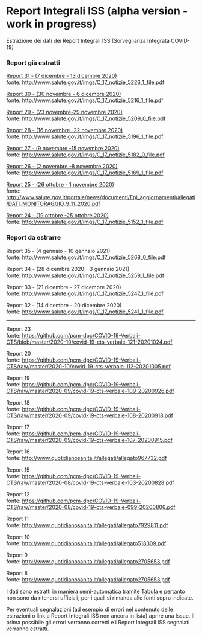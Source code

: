 # Report Integrali ISS (alpha version - work in progress)

Estrazione dei dati dei Report Integrali ISS (Sorveglianza Integrata COVID-19)

### Report già estratti

[Report 31 - (7 dicembre - 13 dicembre 2020)](https://raw.githubusercontent.com/opencovid-mr/Report_Integrali_ISS/main/csv/Report31.csv)<br/>
fonte: http://www.salute.gov.it/imgs/C_17_notizie_5226_1_file.pdf

[Report 30 - (30 novembre - 6 dicembre 2020)](https://raw.githubusercontent.com/opencovid-mr/Report_Integrali_ISS/main/csv/Report30.csv)<br/>
fonte: http://www.salute.gov.it/imgs/C_17_notizie_5216_1_file.pdf

[Report 29 - (23 novembre-29 novembre 2020)](https://raw.githubusercontent.com/opencovid-mr/Report_Integrali_ISS/main/csv/Report29.csv)<br/>
fonte: http://www.salute.gov.it/imgs/C_17_notizie_5209_0_file.pdf

[Report 28 - (16 novembre -22 novembre 2020)](https://raw.githubusercontent.com/opencovid-mr/Report_Integrali_ISS/main/csv/Report28.csv)<br/>
fonte: http://www.salute.gov.it/imgs/C_17_notizie_5196_1_file.pdf

[Report 27 - (9 novembre -15 novembre 2020)](https://raw.githubusercontent.com/opencovid-mr/Report_Integrali_ISS/main/csv/Report27.csv)<br/>
fonte: http://www.salute.gov.it/imgs/C_17_notizie_5182_0_file.pdf

[Report 26 - (2 novembre -8 novembre 2020)](https://raw.githubusercontent.com/opencovid-mr/Report_Integrali_ISS/main/csv/Report26.csv)<br/>
fonte: http://www.salute.gov.it/imgs/C_17_notizie_5169_1_file.pdf

[Report 25 - (26 ottobre - 1 novembre 2020)](https://raw.githubusercontent.com/opencovid-mr/Report_Integrali_ISS/main/csv/Report25.csv)<br/>
fonte: http://www.salute.gov.it/portale/news/documenti/Epi_aggiornamenti/allegati/DATI_MONITORAGGIO_9_11_2020.pdf

[Report 24 - (19 ottobre -25 ottobre 2020)](https://raw.githubusercontent.com/opencovid-mr/Report_Integrali_ISS/main/csv/Report24.csv)<br/>
fonte: http://www.salute.gov.it/imgs/C_17_notizie_5152_1_file.pdf

### Report da estrarre

Report 35 - (4 gennaio - 10 gennaio 2021)<br/>
fonte: http://www.salute.gov.it/imgs/C_17_notizie_5268_0_file.pdf

Report 34 - (28 dicembre 2020 - 3 gennaio 2021)<br/>
fonte: http://www.salute.gov.it/imgs/C_17_notizie_5259_1_file.pdf

Report 33 - (21 dicembre - 27 dicembre 2020)<br/>
fonte: http://www.salute.gov.it/imgs/C_17_notizie_5247_1_file.pdf

Report 32 - (14 dicembre - 20 dicembre 2020)<br/>
fonte: http://www.salute.gov.it/imgs/C_17_notizie_5241_1_file.pdf



---
Report 23<br/>
fonte: https://github.com/pcm-dpc/COVID-19-Verbali-CTS/blob/master/2020-10/covid-19-cts-verbale-121-20201024.pdf

Report 20<br/>
fonte: https://github.com/pcm-dpc/COVID-19-Verbali-CTS/raw/master/2020-10/covid-19-cts-verbale-112-20201005.pdf

Report 19<br/>
fonte: https://github.com/pcm-dpc/COVID-19-Verbali-CTS/raw/master/2020-09/covid-19-cts-verbale-109-20200926.pdf

Report 18<br/>
fonte: https://github.com/pcm-dpc/COVID-19-Verbali-CTS/raw/master/2020-09/covid-19-cts-verbale-108-20200918.pdf

Report 17<br/>
fonte: https://github.com/pcm-dpc/COVID-19-Verbali-CTS/raw/master/2020-09/covid-19-cts-verbale-107-20200915.pdf

Report 16<br/>
fonte: http://www.quotidianosanita.it/allegati/allegato967732.pdf

Report 15<br/>
fonte: https://github.com/pcm-dpc/COVID-19-Verbali-CTS/raw/master/2020-08/covid-19-cts-verbale-103-20200828.pdf

Report 12<br/>
fonte: https://github.com/pcm-dpc/COVID-19-Verbali-CTS/raw/master/2020-08/covid-19-cts-verbale-099-20200806.pdf

Report 11<br/>
fonte: http://www.quotidianosanita.it/allegati/allegato7929811.pdf

Report 10<br/>
fonte: http://www.quotidianosanita.it/allegati/allegato518309.pdf

Report 9<br/>
fonte: http://www.quotidianosanita.it/allegati/allegato2705653.pdf

Report 8<br/>
fonte: http://www.quotidianosanita.it/allegati/allegato2705653.pdf



I dati sono estratti in maniera semi-automatica tramite [Tabula](https://tabula.technology/) e pertanto non sono da ritenersi ufficiali, per i quali si rimanda alle fonti sopra indicate.

Per eventuali segnalazioni (ad esempio di errori nel contenuto delle estrazioni o link a Report Integrali ISS non ancora in lista) aprire una Issue. Il prima possibile gli errori verranno corretti e i Report Integrali ISS segnalati verranno estratti.
